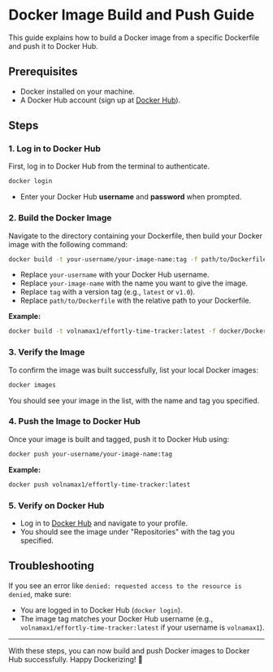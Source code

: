 
# Docker Image Build and Push Guide

This guide explains how to build a Docker image from a specific Dockerfile and push it to Docker Hub.

## Prerequisites
- Docker installed on your machine.
- A Docker Hub account (sign up at [Docker Hub](https://hub.docker.com/)).

## Steps

### 1. Log in to Docker Hub

First, log in to Docker Hub from the terminal to authenticate.

```bash
docker login
```

- Enter your Docker Hub **username** and **password** when prompted.

### 2. Build the Docker Image

Navigate to the directory containing your Dockerfile, then build your Docker image with the following command:

```bash
docker build -t your-username/your-image-name:tag -f path/to/Dockerfile .
```

- Replace `your-username` with your Docker Hub username.
- Replace `your-image-name` with the name you want to give the image.
- Replace `tag` with a version tag (e.g., `latest` or `v1.0`).
- Replace `path/to/Dockerfile` with the relative path to your Dockerfile.

**Example:**

```bash
docker build -t volnamax1/effortly-time-tracker:latest -f docker/Dockerfile .
```

### 3. Verify the Image

To confirm the image was built successfully, list your local Docker images:

```bash
docker images
```

You should see your image in the list, with the name and tag you specified.

### 4. Push the Image to Docker Hub

Once your image is built and tagged, push it to Docker Hub using:

```bash
docker push your-username/your-image-name:tag
```

**Example:**

```bash
docker push volnamax1/effortly-time-tracker:latest
```

### 5. Verify on Docker Hub

- Log in to [Docker Hub](https://hub.docker.com/) and navigate to your profile.
- You should see the image under "Repositories" with the tag you specified.

## Troubleshooting

If you see an error like `denied: requested access to the resource is denied`, make sure:
- You are logged in to Docker Hub (`docker login`).
- The image tag matches your Docker Hub username (e.g., `volnamax1/effortly-time-tracker:latest` if your username is `volnamax1`).

---

With these steps, you can now build and push Docker images to Docker Hub successfully. Happy Dockerizing! 🚀
